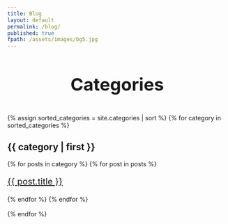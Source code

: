 ```yaml
---
title: Blog
layout: default
permalink: /blog/
published: true
fpath: /assets/images/bg5.jpg
---
```

<div class="col-md-12 headline">
<h1 style="text-align: center; font-size: 40px;">Categories</h1><br/>
<div class="col-md-12 col-lg-12 col-sm-12 col-xs-12">
{% assign sorted_categories = site.categories | sort %}
	{% for category in sorted_categories %}
	<div class="col-md-4 col-lg-4 col-sm-12 col-xs-12">
		<h2>{{ category | first }}</h2>
			 {% for posts in category %}
     			 {% for post in posts %}
        			<p style="font-size: 20px;"><a href="{{ post.url }}">{{ post.title }}</a></p>
     			 {% endfor %}
   			 {% endfor %}
   			 <br>
   			 <br>
	</div>
{% endfor %}
</div>
<div>


